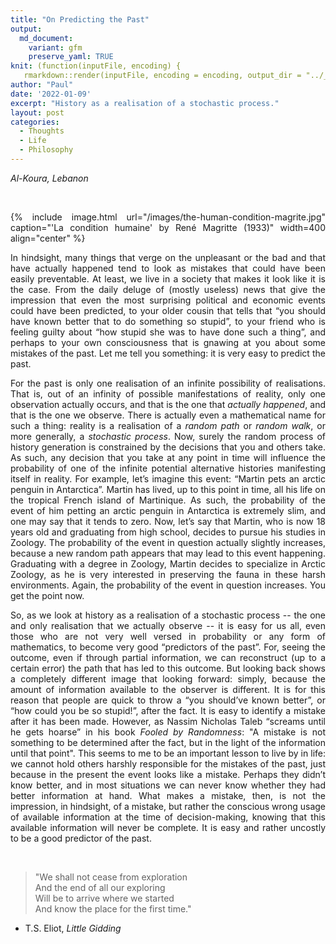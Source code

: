 ```yaml
---
title: "On Predicting the Past"
output:
  md_document:
    variant: gfm
    preserve_yaml: TRUE
knit: (function(inputFile, encoding) {
   rmarkdown::render(inputFile, encoding = encoding, output_dir = "../_posts") })
author: "Paul"
date: '2022-01-09'
excerpt: "History as a realisation of a stochastic process."
layout: post
categories:
  - Thoughts
  - Life 
  - Philosophy
---
```


<style>body {text-align: justify}</style>



*Al-Koura, Lebanon*

&nbsp;

{% include image.html url="/images/the-human-condition-magrite.jpg" caption="'La condition humaine' by René Magritte (1933)" width=400 align="center" %} 

In hindsight, many things that verge on the unpleasant or the bad and that have actually happened tend to look as mistakes that could have been easily preventable. At least, we live in a society that makes it look like it is the case. From the daily deluge of (mostly useless) news that give the impression that even the most surprising political and economic events could have been predicted, to your older cousin that tells that “you should have known better that to do something so stupid”, to your friend who is feeling guilty about “how stupid she was to have done such a thing”, and perhaps to your own consciousness that is gnawing at you about some mistakes of the past. Let me tell you something: it is very easy to predict the past. 

For the past is only one realisation of an infinite possibility of realisations. That is, out of an infinity of possible manifestations of reality, only one observation actually occurs, and that is the one that *actually happened*, and that is the one we observe. There is actually even a mathematical name for such a thing: reality is a realisation of a *random path* or *random walk*, or more generally, a *stochastic process*. Now, surely the random process of history generation is constrained by the decisions that you and others take. As such, any decision that you take at any point in time will influence the probability of one of the infinite potential alternative histories manifesting itself in reality. For example, let’s imagine this event: “Martin pets an arctic penguin in Antarctica”. Martin has lived, up to this point in time, all his life on the tropical French island of Martinique. As such, the probability of the event of him petting an arctic penguin in Antarctica is extremely slim, and one may say that it tends to zero. Now, let’s say that Martin, who is now 18 years old and graduating from high school, decides to pursue his studies in Zoology. The probability of the event in question actually slightly increases, because a new random path appears that may lead to this event happening. Graduating with a degree in Zoology, Martin decides to specialize in Arctic Zoology, as he is very interested in preserving the fauna in these harsh environments. Again, the probability of the event in question increases. You get the point now. 


So, as we look at history as a realisation of a stochastic process -- the one and only realisation that we actually observe -- it is easy for us all, even those who are not very well versed in probability or any form of mathematics, to become very good “predictors of the past”. For, seeing the outcome, even if through partial information, we can reconstruct (up to a certain error) the path that has led to this outcome. But looking back shows a completely different image that looking forward: simply, because the amount of information available to the observer is different. It is for this reason that people are quick to throw a “you should’ve known better”, or “how could you be so stupid!”, after the fact. It is easy to identify a mistake after it has been made. However, as Nassim Nicholas Taleb “screams until he gets hoarse” in his book *Fooled by Randomness*: "A mistake is not something to be determined after the fact, but in the light of the information until that point". This seems to me to be an important lesson to live by in life: we cannot hold others harshly responsible for the mistakes of the past, just because in the present the event looks like a mistake. Perhaps they didn’t know better, and in most situations we can never know whether they had better information at hand. What makes a mistake, then, is not the impression, in hindsight, of a mistake, but rather the conscious wrong usage of available information at the time of decision-making, knowing that this available information will never be complete. It is easy and rather uncostly to be a good predictor of the past. 

&nbsp;


> "We shall not cease from exploration  
And the end of all our exploring  
Will be to arrive where we started  
And know the place for the first time."  
- T.S. Eliot, *Little Gidding*

